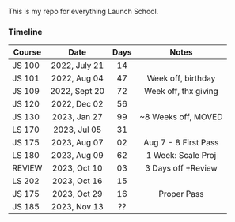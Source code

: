 This is my repo for everything Launch School.

### Timeline

| Course |     Date      | Days |        Notes         |
|--------|:-------------:|:----:|:--------------------:|
| JS 100 | 2022, July 21 |  14  |                      |
| JS 101 | 2022, Aug  04 |  47  |  Week off, birthday  |
| JS 109 | 2022, Sept 20 |  72  | Week off, thx giving |
| JS 120 | 2022, Dec  02 |  56  |                      |
| JS 130 | 2023, Jan  27 |  99  | ~8 Weeks off, MOVED  |
| LS 170 | 2023, Jul  05 |  31  |                      |
| JS 175 | 2023, Aug  07 |  02  | Aug 7 - 8 First Pass |
| LS 180 | 2023, Aug  09 |  62  |  1 Week: Scale Proj  |
| REVIEW | 2023, Oct  10 |  03  |  3 Days off +Review  |
| LS 202 | 2023, Oct  16 |  15  |                      |
| JS 175 | 2023, Oct  29 |  16  |     Proper Pass      |
| JS 185 | 2023, Nov  13 |  ??  |                      |